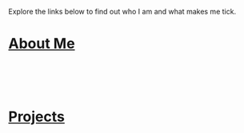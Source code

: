 
<p>Explore the links below to find out who I am and what makes me tick.</p>

<h1>
<a href="about.html" title="About Me">About Me</a>
<h1/>
<h1>
&nbsp;
<h1/>
<h1>
<a href="projects.html" title="Project">Projects</a>
<h1/>
